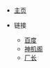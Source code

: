 - [主页](/)

- 链接

  * [百度](https://www.baidu.com)
  * [神机阁](https://www.shenjige.cn/)
  * [厂长](https://www.czzy88.com)

